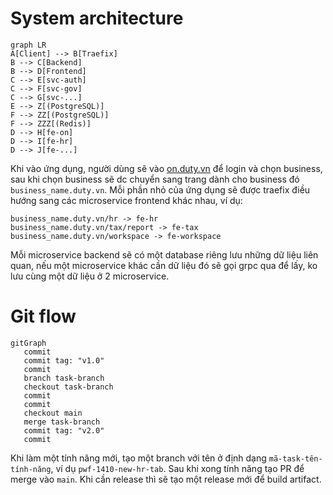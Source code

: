 # System architecture

```mermaid
graph LR
A[Client] --> B[Traefix]
B --> C[Backend]
B --> D[Frontend]
C --> E[svc-auth]
C --> F[svc-gov]
C --> G[svc-...]
E --> Z[(PostgreSQL)]
F --> ZZ[(PostgreSQL)]
F --> ZZZ[(Redis)]
D --> H[fe-on]
D --> I[fe-hr]
D --> J[fe-...]
```

Khi vào ứng dụng, người dùng sẽ vào [on.duty.vn](https://on.duty.vn) để login và chọn business, sau khi chọn business sẽ dc chuyển sang trang dành cho business đó `business_name.duty.vn`.
Mỗi phần nhỏ của ứng dụng sẽ được traefix điều hướng sang các microservice frontend khác nhau, ví dụ:
```
business_name.duty.vn/hr -> fe-hr
business_name.duty.vn/tax/report -> fe-tax
business_name.duty.vn/workspace -> fe-workspace
```
Mỗi microservice backend sẽ có một database riêng lưu những dữ liệu liên quan, nếu một microservice khác cần dữ liệu đó sẽ gọi grpc qua để lấy, ko lưu cùng một dữ liệu ở 2 microservice.

# Git flow

```mermaid
gitGraph
   commit
   commit tag: "v1.0"
   commit
   branch task-branch
   checkout task-branch
   commit
   commit
   checkout main
   merge task-branch
   commit tag: "v2.0"
   commit
```

Khi làm một tính năng mới, tạo một branch với tên ở định dạng `mã-task-tên-tính-năng`, ví dụ `pwf-1410-new-hr-tab`.
Sau khi xong tính năng tạo PR để merge vào `main`.
Khi cần release thì sẽ tạo một release mới để build artifact.
